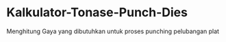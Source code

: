 # Kalkulator-Tonase-Punch-Dies
Menghitung Gaya yang dibutuhkan untuk proses punching pelubangan plat
